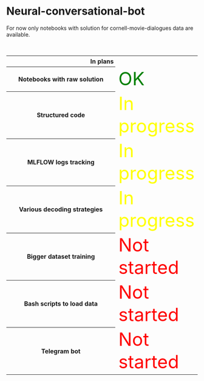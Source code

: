 # Neural-conversational-bot
For now only notebooks with solution for cornell-movie-dialogues data are available.

<html>
 </head>&nbsp;</head>
<table width="300px">
<tr>
<th colspan="3"><b>In plans</b></th>
</tr>
<tr><th width="350px">Notebooks with raw solution</th>
<td width="50px"><font color="green" size="30">OK</font></td>
</tr>
<tr>
<th>Structured code</th>
<td width="10px"><font color="yellow" size="30">In progress</font></td>
</tr>
<th>MLFLOW logs tracking</th>
<td width="10px"><font color="yellow" size="30">In progress</font></td>
</tr>
<th>Various decoding strategies</th>
<td width="10px"><font color="yellow" size="30">In progress</font></td>
</tr>
<th>Bigger dataset training</th>
<td width="10px"><font color="red" size="30">Not started</font></td>
</tr>
<th>Bash scripts to load data</th>
<td width="10px"><font color="red" size="30">Not started</font></td>
</tr>
<th>Telegram bot</th>
<td width="10px"><font color="red" size="30">Not started</font></td>
</tr>

</table>
</html>
